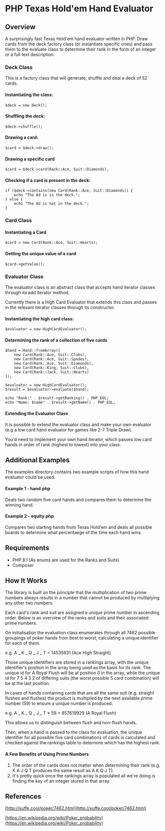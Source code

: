 # PHP Texas Hold'em Hand Evaluator

## Overview

A surprisingly fast Texas Hold'em hand evaluator written in PHP. Draw cards from the deck factory class (or instantiate specific ones) and pass them to the evaluate class to determine their rank in the form of an integer or a full text description.

### Deck Class

This is a factory class that will generate, shuffle and deal a deck of 52 cards.

#### Instantiating the class:

    $deck = new Deck();

#### Shuffling the deck:

    $deck->shuffle();

#### Drawing a card:

    $card = $deck->draw();

#### Drawing a specific card

    $card = $deck->card(Rank::Ace, Suit::Diamonds);

#### Checking if a card is present in the deck:

    if ($deck->contains(new Card(Rank::Ace, Suit::Diamonds)) {
    	echo "The Ad is in the deck.";
    } else {
    	echo "The Ad is not in the deck.";
    }

### Card Class

#### Instantiating a Card

    $card = new Card(Rank::Ace, Suit::Hearts);

#### Getting the unique value of a card

    $card->getValue();

### Evaluator Class

The evaluator class is an abstract class that accepts hand iterator classes through its add iterator method.

Currently there is a High Card Evaluator that extends this class and passes in the relevant iterator classes through its constructor.

#### Instantiating the high card class:

    $evaluator = new HighCardEvaluator();

#### Determining the rank of a collection of five cards

    $hand = Hand::fromArray([
    	new Card(Rank::Ace, Suit::Clubs),
    	new Card(Rank::Ace, Suit::Spades),
    	new Card(Rank::Ace, Suit::Diamonds),
    	new Card(Rank::King, Suit::Clubs),
    	new Card(Rank::Jack, Suit::Hearts)
    ]);

    $evaluator = new HighCardEvaluator();
    $result = $evaluator->evaluate($hand);

    echo "Rank:" . $result->getRanking() . PHP_EOL;
    echo "Name: $name" . $result->getName() . PHP_EOL;

#### Extending the Evaluator Class

It is possible to extend the evaluator class and make your own evaluator (e.g a low card hand evaluator for games like 2-7 Triple Draw).

You'd need to implement your own hand iterator, which passes low card hands in order of rank (highest to lowest) into your class.

## Additional Examples

The examples directory contains two example scripts of how this hand evaluator could be used.

#### Example 1 - hand.php

Deals two random five card hands and compares them to determine the winning hand.

#### Example 2 - equity.php

Compares two starting hands from Texas Hold'em and deals all possible boards to determine what percentaege of the time each hand wins.

## Requirements

- PHP 8.1 (As enums are used for the Ranks and Suits)
- Composer

## How It Works

The library is built on the principle that the multiplication of two prime numbers always results in a number that cannot be produced by multiplying any other two numbers.

Each card's rank and suit are assigned a unique prime number in ascending order. Below is an overview of the ranks and suits and their associated prime numbers.

On initialisation the evaluation class enumerates through all 7462 possible groupings of poker hands from best to worst, calculating a unique identifier for each of them.

e.g. A _ K _ Q _ J _ T = 14535931 (Ace High Straight)

Those unique identifiers are stored in a rankings array, with the unique identifier's position in the array being used as the basis for its rank. The unique id for A Royal Flush will be at position 0 in the array, while the unique id for 7 5 4 3 2 of differing suits (the worst possible 5 card combination) will be at the last position.

In cases of hands containing cards that are all the same suit (e.g. straight flushes and flushes) the product is multiplied by the next available prime number (59) to ensure a unique number is produced.

e.g. A _ K _ Q _ J _ T \* 59 = 857619929 (A Royal Flush)

This allows us to distinguish between flush and non-flush hands.

Then, when a hand is passed to the class for evaluation, the unique identifier for all possible five card combinations of cards is calculated and checked against the rankings table to determine which has the highest rank.

#### A Few Benefits of Using Prime Numbers

1. The order of the cards does not matter when determining their rank (e.g. K A J Q T produces the same result as A K Q J T).
2. It's pretty quick once the rankings array is populated all we're doing is finding the key of an integer stored in that array.

## References

[http://suffe.cool/poker/7462.html](http://suffe.cool/poker/7462.html)

[https://en.wikipedia.org/wiki/Poker_probability](https://en.wikipedia.org/wiki/Poker_probability)
